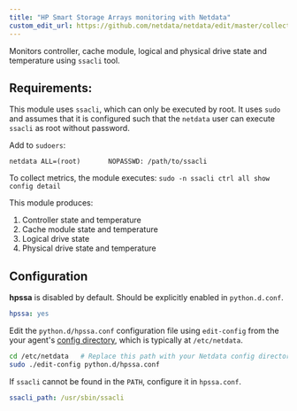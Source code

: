 ```yaml
---
title: "HP Smart Storage Arrays monitoring with Netdata"
custom_edit_url: https://github.com/netdata/netdata/edit/master/collectors/python.d.plugin/hpssa/README.md
---
```




Monitors controller, cache module, logical and physical drive state and temperature using `ssacli` tool.

## Requirements:

This module uses `ssacli`, which can only be executed by root. It uses
`sudo` and assumes that it is configured such that the `netdata` user can
execute `ssacli` as root without password.

Add to `sudoers`:

```
netdata ALL=(root)       NOPASSWD: /path/to/ssacli
```

To collect metrics, the module executes: `sudo -n ssacli ctrl all show config detail`

This module produces:

1.  Controller state and temperature
2.  Cache module state and temperature
3.  Logical drive state
4.  Physical drive state and temperature


## Configuration

**hpssa** is disabled by default. Should be explicitly enabled in `python.d.conf`.

```yaml
hpssa: yes
```

Edit the `python.d/hpssa.conf` configuration file using `edit-config` from the your agent's [config
directory](/docs/step-by-step/step-04#find-your-netdataconf-file), which is typically at `/etc/netdata`.

```bash
cd /etc/netdata   # Replace this path with your Netdata config directory, if different
sudo ./edit-config python.d/hpssa.conf
```

If `ssacli` cannot be found in the `PATH`, configure it in `hpssa.conf`.

```yaml
ssacli_path: /usr/sbin/ssacli
```
